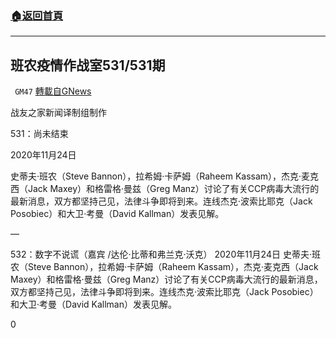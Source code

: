 ###  [:house:返回首頁](https://github.com/ourhimalayas/txt)
---

## 班农疫情作战室531/531期
` GM47` [轉載自GNews](https://gnews.org/zh-hans/605793/)

战友之家新闻译制组制作

531：尚未结束

2020年11月24日

史蒂夫·班农（Steve Bannon），拉希姆·卡萨姆（Raheem Kassam），杰克·麦克西（Jack Maxey）和格雷格·曼兹（Greg Manz）讨论了有关CCP病毒大流行的最新消息，双方都坚持己见，法律斗争即将到来。连线杰克·波索比耶克（Jack Posobiec）和大卫·考曼（David Kallman）发表见解。



—

532：数字不说谎（嘉宾 /达伦·比蒂和弗兰克·沃克）
2020年11月24日
史蒂夫·班农（Steve Bannon），拉希姆·卡萨姆（Raheem Kassam），杰克·麦克西（Jack Maxey）和格雷格·曼兹（Greg Manz）讨论了有关CCP病毒大流行的最新消息，双方都坚持己见，法律斗争即将到来。连线杰克·波索比耶克（Jack Posobiec）和大卫·考曼（David Kallman）发表见解。



0
